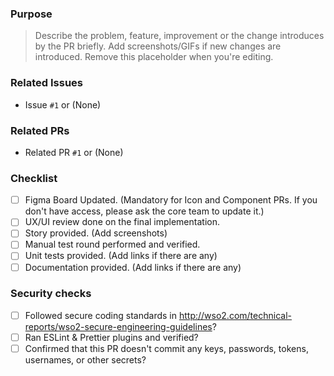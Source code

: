 ### Purpose

> Describe the problem, feature, improvement or the change introduces by the PR briefly. Add screenshots/GIFs if new changes are introduced. Remove this placeholder when you're editing.

### Related Issues
- Issue `#1` or (None)

### Related PRs
- Related PR `#1` or (None)

### Checklist
- [ ] Figma Board Updated. (Mandatory for Icon and Component PRs. If you don't have access, please ask the core team to update it.)
- [ ] UX/UI review done on the final implementation.
- [ ] Story provided. (Add screenshots)
- [ ] Manual test round performed and verified.
- [ ] Unit tests provided. (Add links if there are any)
- [ ] Documentation provided. (Add links if there are any)

### Security checks
- [ ] Followed secure coding standards in http://wso2.com/technical-reports/wso2-secure-engineering-guidelines?
- [ ] Ran ESLint & Prettier plugins and verified?
- [ ] Confirmed that this PR doesn't commit any keys, passwords, tokens, usernames, or other secrets?
